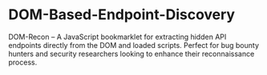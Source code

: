 # DOM-Based-Endpoint-Discovery
DOM-Recon – A JavaScript bookmarklet for extracting hidden API endpoints directly from the DOM and loaded scripts. Perfect for bug bounty hunters and security researchers looking to enhance their reconnaissance process.
